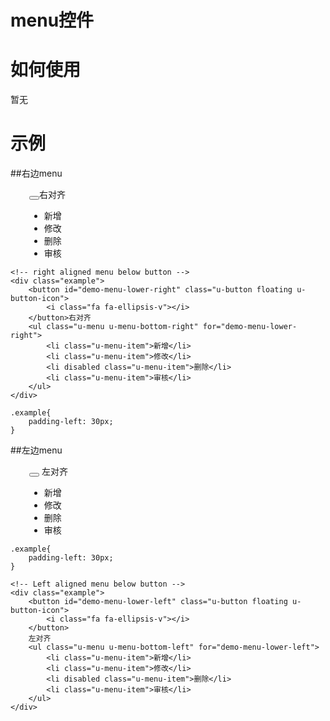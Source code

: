 # menu控件

# 如何使用

暂无

# 示例


##右边menu
<div class="example-content"><!-- right aligned menu below button -->
<div class="example">
	<button id="demo-menu-lower-right" class="u-button floating u-button-icon">
	    <i class="fa fa-ellipsis-v"></i>
	</button>右对齐
	<ul class="u-menu u-menu-bottom-right" for="demo-menu-lower-right">
	    <li class="u-menu-item">新增</li>
	    <li class="u-menu-item">修改</li>
	    <li disabled class="u-menu-item">删除</li>
	    <li class="u-menu-item">审核</li>
	</ul>
</div>
<style>.example{
	padding-left: 30px;
}
</style>
</div>
<div class="examples-code"><pre><code>&lt;!-- right aligned menu below button -->
&lt;div class="example">
	&lt;button id="demo-menu-lower-right" class="u-button floating u-button-icon">
	    &lt;i class="fa fa-ellipsis-v">&lt;/i>
	&lt;/button>右对齐
	&lt;ul class="u-menu u-menu-bottom-right" for="demo-menu-lower-right">
	    &lt;li class="u-menu-item">新增&lt;/li>
	    &lt;li class="u-menu-item">修改&lt;/li>
	    &lt;li disabled class="u-menu-item">删除&lt;/li>
	    &lt;li class="u-menu-item">审核&lt;/li>
	&lt;/ul>
&lt;/div></code></pre>
</div>
<div class="examples-code"><pre><code>.example{
	padding-left: 30px;
}</code></pre>
</div>

##左边menu
<div class="example-content"><style>.example{
	padding-left: 30px;
}
</style>
<!-- Left aligned menu below button -->
<div class="example">
	<button id="demo-menu-lower-left" class="u-button floating u-button-icon">
	    <i class="fa fa-ellipsis-v"></i>
	</button>
	左对齐
	<ul class="u-menu u-menu-bottom-left" for="demo-menu-lower-left">
	    <li class="u-menu-item">新增</li>
	    <li class="u-menu-item">修改</li>
	    <li disabled class="u-menu-item">删除</li>
	    <li class="u-menu-item">审核</li>
	</ul>
</div>
</div>
<div class="examples-code"><pre><code>.example{
	padding-left: 30px;
}</code></pre>
</div>
<div class="examples-code"><pre><code>&lt;!-- Left aligned menu below button -->
&lt;div class="example">
	&lt;button id="demo-menu-lower-left" class="u-button floating u-button-icon">
	    &lt;i class="fa fa-ellipsis-v">&lt;/i>
	&lt;/button>
	左对齐
	&lt;ul class="u-menu u-menu-bottom-left" for="demo-menu-lower-left">
	    &lt;li class="u-menu-item">新增&lt;/li>
	    &lt;li class="u-menu-item">修改&lt;/li>
	    &lt;li disabled class="u-menu-item">删除&lt;/li>
	    &lt;li class="u-menu-item">审核&lt;/li>
	&lt;/ul>
&lt;/div></code></pre>
</div>


<!--### 示例1

示例1说明

### 示例2

示例2说-->


